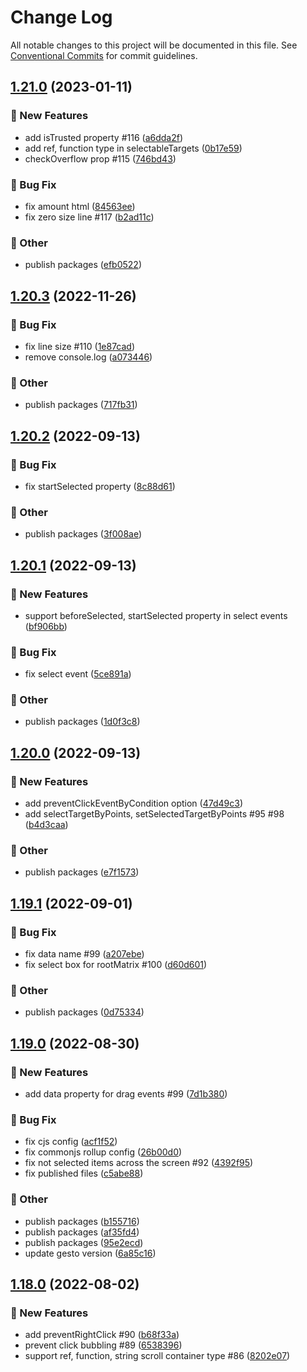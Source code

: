 # Change Log

All notable changes to this project will be documented in this file.
See [Conventional Commits](https://conventionalcommits.org) for commit guidelines.

## [1.21.0](https://github.com/daybrush/selecto/compare/selecto@1.20.3...selecto@1.21.0) (2023-01-11)


### :rocket: New Features

* add isTrusted property #116 ([a6dda2f](https://github.com/daybrush/selecto/commit/a6dda2fb13e07e85ebf9c0c534537a5d50acc643))
* add ref, function type in selectableTargets ([0b17e59](https://github.com/daybrush/selecto/commit/0b17e5920a682b3d2de63227a170237e64b5f73e))
* checkOverflow prop #115 ([746bd43](https://github.com/daybrush/selecto/commit/746bd43203943cd29acb14494c8de168925d6df8))


### :bug: Bug Fix

* fix amount html ([84563ee](https://github.com/daybrush/selecto/commit/84563eed32a846dcc3ec0ed3fce194a9146cb242))
* fix zero size line #117 ([b2ad11c](https://github.com/daybrush/selecto/commit/b2ad11c10e235aa440937e268431306f451fff37))


### :mega: Other

* publish packages ([efb0522](https://github.com/daybrush/selecto/commit/efb0522ca13cb2e636973b6eaf947d0675732eca))



## [1.20.3](https://github.com/daybrush/selecto/compare/selecto@1.20.2...selecto@1.20.3) (2022-11-26)


### :bug: Bug Fix

* fix line size #110 ([1e87cad](https://github.com/daybrush/selecto/commit/1e87cadfa1d0496b0b439753a21aaa87341fa24a))
* remove console.log ([a073446](https://github.com/daybrush/selecto/commit/a073446bcdf5bbdaee3aa751d9124d34f449cbe7))


### :mega: Other

* publish packages ([717fb31](https://github.com/daybrush/selecto/commit/717fb31fa0edc56498c6bfbd8dba53abed5b042d))



## [1.20.2](https://github.com/daybrush/selecto/compare/selecto@1.20.1...selecto@1.20.2) (2022-09-13)


### :bug: Bug Fix

* fix startSelected property ([8c88d61](https://github.com/daybrush/selecto/commit/8c88d61b3c94f79f07697585e806456a309c1099))


### :mega: Other

* publish packages ([3f008ae](https://github.com/daybrush/selecto/commit/3f008aee544e9ef22d630c1cd73af62e13201182))



## [1.20.1](https://github.com/daybrush/selecto/compare/selecto@1.20.0...selecto@1.20.1) (2022-09-13)


### :rocket: New Features

* support beforeSelected, startSelected property in select events ([bf906bb](https://github.com/daybrush/selecto/commit/bf906bb3702f1b4698d823ecbb5686c5bad40662))


### :bug: Bug Fix

* fix select event ([5ce891a](https://github.com/daybrush/selecto/commit/5ce891a278f9156dd62952767862545cf2f696c2))


### :mega: Other

* publish packages ([1d0f3c8](https://github.com/daybrush/selecto/commit/1d0f3c8c10237cf76b43ef090f407f00547d0809))



## [1.20.0](https://github.com/daybrush/selecto/compare/selecto@1.19.1...selecto@1.20.0) (2022-09-13)


### :rocket: New Features

* add preventClickEventByCondition option ([47d49c3](https://github.com/daybrush/selecto/commit/47d49c358ec48a2b7d19ee3e6b0515c5e3c64ed6))
* add selectTargetByPoints, setSelectedTargetByPoints #95 #98 ([b4d3caa](https://github.com/daybrush/selecto/commit/b4d3caa2d8a72645e462d87978f417ab4a8aa826))


### :mega: Other

* publish packages ([e7f1573](https://github.com/daybrush/selecto/commit/e7f1573c80bfa19b0776df94d43c13fe7f5465b8))



## [1.19.1](https://github.com/daybrush/selecto/compare/selecto@1.19.0...selecto@1.19.1) (2022-09-01)


### :bug: Bug Fix

* fix data name #99 ([a207ebe](https://github.com/daybrush/selecto/commit/a207ebeab56b20c3f2d82929fc6f7cf1c44d2667))
* fix select box for rootMatrix #100 ([d60d601](https://github.com/daybrush/selecto/commit/d60d6017014f179423fce654619961308a7f7804))


### :mega: Other

* publish packages ([0d75334](https://github.com/daybrush/selecto/commit/0d7533495d2d9fde606a9207bff5e6228f242217))



## [1.19.0](https://github.com/daybrush/selecto/compare/selecto@1.18.0...selecto@1.19.0) (2022-08-30)


### :rocket: New Features

* add data property for drag events #99 ([7d1b380](https://github.com/daybrush/selecto/commit/7d1b380ae0a74e9d134cac9148b60210b2049f67))


### :bug: Bug Fix

* fix cjs config ([acf1f52](https://github.com/daybrush/selecto/commit/acf1f52027cf8cb8e05d4812b9d0fe354237695e))
* fix commonjs rollup config ([26b00d0](https://github.com/daybrush/selecto/commit/26b00d0505927f56f296a26743328fb0686f9567))
* fix not selected items across the screen #92 ([4392f95](https://github.com/daybrush/selecto/commit/4392f9516fb5ec367977f00275f80b10a6baf75a))
* fix published files ([c5abe88](https://github.com/daybrush/selecto/commit/c5abe882f4656c628e467ea2d7b0bc4ec2026ede))


### :mega: Other

* publish packages ([b155716](https://github.com/daybrush/selecto/commit/b155716d8c80405ce5325fba19617f6581ea6f9c))
* publish packages ([af35fd4](https://github.com/daybrush/selecto/commit/af35fd40776554d4a65202bf3a4bfe3c498b32dc))
* publish packages ([95e2ecd](https://github.com/daybrush/selecto/commit/95e2ecdd3e1f8b09c23aa64eff02688ad82fdaf5))
* update gesto version ([6a85c16](https://github.com/daybrush/selecto/commit/6a85c16925a16a6d11dbc6ed6bf0fa2d1577a07d))



## [1.18.0](https://github.com/daybrush/selecto/compare/selecto@1.18.0...selecto@1.18.0) (2022-08-02)


### :rocket: New Features

* add preventRightClick #90 ([b68f33a](https://github.com/daybrush/selecto/commit/b68f33a7b420447f37a326be602c37792cca1114))
* prevent click bubbling #89 ([6538396](https://github.com/daybrush/selecto/commit/653839665580bfac43531d5c089713fc240146ee))
* support ref, function, string scroll container type #86 ([8202e07](https://github.com/daybrush/selecto/commit/8202e0701dc1668eef1028747065b07925f8efad))
